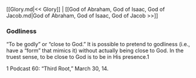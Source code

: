 [[Glory.md|<< Glory]]  |  [[God of Abraham, God of Isaac, God of Jacob.md|God of Abraham, God of Isaac, God of Jacob >>]]

### Godliness
“To be godly” or “close to God.” It is possible to pretend to godliness (i.e., have a “form” that mimics it) without actually being close to God. In the truest sense, to be close to God is to be in His presence.1



1 Podcast 60: “Third Root,” March 30, 14.